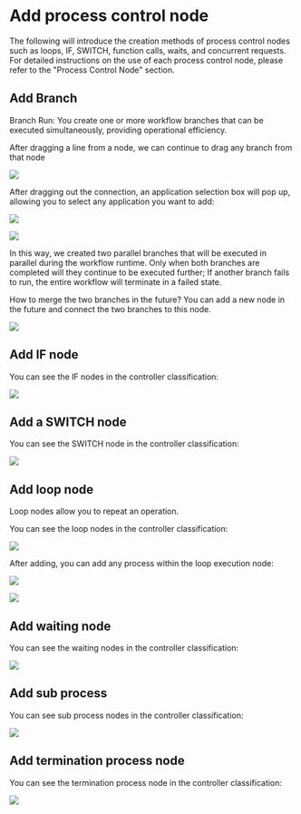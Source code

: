 # Add process control node

The following will introduce the creation methods of process control nodes such as loops, IF, SWITCH, function calls, waits, and concurrent requests. For detailed instructions on the use of each process control node, please refer to the "Process Control Node" section.

## Add Branch

Branch Run: You create one or more workflow branches that can be executed simultaneously, providing operational efficiency.

After dragging a line from a node, we can continue to drag any branch from that node

![](../static/M3vebD46Lo1g8gxzHOOcTBFPnHU.png)

After dragging out the connection, an application selection box will pop up, allowing you to select any application you want to add:

![](../static/PkbEbRqvkojEBRxPaqdcQJaUnbu.png)

![](../static/MZKPb8sPJoWOlZxvIrIcyP7ynHa.png)

In this way, we created two parallel branches that will be executed in parallel during the workflow runtime. Only when both branches are completed will they continue to be executed further; If another branch fails to run, the entire workflow will terminate in a failed state.

How to merge the two branches in the future? You can add a new node in the future and connect the two branches to this node.

![](../static/DoGYbwBY6oCQizxXzCncicSXn8g.png)

## Add IF node

You can see the IF nodes in the controller classification:

![](../static/RcrDbogkAoXviUxqZBTcmmDfnAh.png)

## Add a SWITCH node

You can see the SWITCH node in the controller classification:

![](../static/FGh8bUcC6on6zpxWKoDc0C5qnEh.png)

## Add loop node

Loop nodes allow you to repeat an operation.

You can see the loop nodes in the controller classification:

![](../static/Pa0sbAsKFoXgvkxzQ8JcX9synJb.png)

After adding, you can add any process within the loop execution node:

![](../static/FvCYbNLPcoZyzYx9rZuc0p5WnUe.png)

![](../static/PhgTbtxu9otSzxxbno0cTOvsnFd.png)

## Add waiting node

You can see the waiting nodes in the controller classification:

![](../static/F0axbArw0o4JvYxj45QcrC7Qnye.png)

## Add sub process

You can see sub process nodes in the controller classification:

![](../static/O7Q1bPHTmoTrWrxaMH6c1i8JnTc.png)

## Add termination process node

You can see the termination process node in the controller classification:

![](../static/KVVJbhkqho5rA4xU1JScVrWonGd.png)
